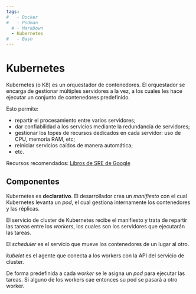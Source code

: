 ```yaml
---
tags:
#   - Docker
#   - Podman
  # - MarkDown
  - Kubernetes
#   - Bash
---
```




# Kubernetes


Kubernetes (o K8) es un orquestador de contenedores.
El orquestador se encarga de gestionar múltiples servidores a la vez, 
a los cuales les hace ejecutar un conjunto de contenedores predefinido.

Esto permite:

- repartir el procesamiento entre varios servidores;
- dar confiabilidad a los servicios mediante la redundancia de servidores;
- gestionar los topes de recursos dedicados en cada servidor: uso de CPU, memoria RAM, etc;
- reiniciar servicios caídos de manera automática;
- etc.



Recursos recomendados: [Libros de SRE de Google](https://sre.google/books/)


## Componentes


Kubernetes es **declarativo**.
El desarrollador crea un *manifiesto* 
con el cual Kubernetes levanta un *pod*,
el cual gestiona internamente los contenedores y las réplicas.

El servicio de cluster de Kubernetes recibe el manifiesto y trata de repartir las tareas
entre los *workers*, los cuales son los servidores que ejecutarán las tareas.

El *scheduler* es el servicio que mueve los contenedores de un lugar al otro.

*kubelet* es el agente que conecta a los workers con la API del servicio de cluster. 

De forma predefinida a cada *worker* se le asigna un *pod* para ejecutar las tareas. 
Si alguno de los workers cae entonces su pod se pasará a otro worker.



